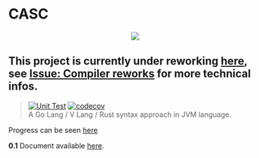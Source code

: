 # CASC

<p align="center">
    <img src="https://avatars.githubusercontent.com/u/77796420?s=200&v=4"/>
</p>

## This project is currently under reworking [here](https://github.com/ChAoSUnItY/Yakou), <br/> see [Issue: Compiler reworks](https://github.com/CASC-Lang/CASC/issues/57) for more technical infos.

> [![Unit Test](https://github.com/CASC-Lang/CASC/actions/workflows/unit_test.yml/badge.svg)](https://github.com/CASC-Lang/CASC/actions/workflows/unit_test.yml) [![codecov](https://codecov.io/gh/CASC-Lang/CASC/branch/master-dev/graph/badge.svg?token=8MN7MHK94N)](https://codecov.io/gh/CASC-Lang/CASC) \
> A Go Lang / V Lang / Rust syntax approach in JVM language.

Progress can be seen [here](https://github.com/CASC-Lang/CASC/tree/revamp/TODO.md)

**0.1** Document available [here](https://github.com/CASC-Lang/CASC-doc).
